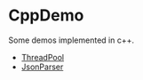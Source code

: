 # CppDemo

Some demos implemented in c++.

- [ThreadPool](./ThreadPool/README.md)
- [JsonParser](./JsonParser/README.md)

